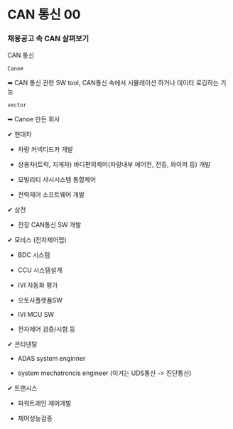 # CAN 통신 00

### 채용공고 속 CAN 살펴보기

CAN 통신

`Canoe`

➡ CAN 통신 관련 SW tool, CAN통신 속에서 시뮬레이션 하거나 데이터 로깅하는 기능

`vector`

➡ Canoe 만든 회사

✔ 현대차

- 차량 커넥티드카 개발

- 상용차(트럭, 지게차) 바디편의제어(차량내부 에어컨, 전등, 와이퍼 등) 개발

- 모빌리티 샤시시스템 통합제어

- 전력제어 소프트웨어 개발

✔ 삼전

- 전장 CAN통신 SW 개발

✔ 모비스 (전자제어랩)

- BDC 시스템

- CCU 시스템설계

- IVI 자동화 평가

- 오토사플랫폼SW

- IVI MCU SW

- 전자제어 검증/시험 등

✔ 콘티넨탈

- ADAS system enginner

- system mechatroncis engineer (이거는 UDS통신 -> 진단통신)

✔ 트랜시스

- 파워트레인 제어개발

- 제어성능검증
